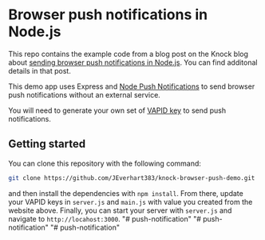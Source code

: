 # Browser push notifications in Node.js

This repo contains the example code from a blog post on the Knock blog about [sending browser push notifications in Node.js](https://knock.app/blog/how-to-send-browser-push-notifications-from-nodejs). You can find additonal details in that post.

This demo app uses Express and [Node Push Notifications](https://www.npmjs.com/package/node-pushnotifications) to send browser push notifications without an external service.

You will need to generate your own set of [VAPID key](https://vapidkeys.com/) to send push notifications.

## Getting started

You can clone this repository with the following command:

```bash
git clone https://github.com/JEverhart383/knock-browser-push-demo.git
```

and then install the dependencies with `npm install`. From there, update your VAPID keys in `server.js` and `main.js` with value you created from the website above. Finally, you can start your server with `server.js` and navigate to `http://locahost:3000`.
"# push-notification" 
"# push-notification" 
"# push-notification" 
